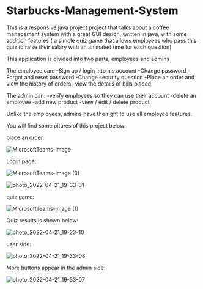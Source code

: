 # Starbucks-Management-System

This is a responsive java project project that talks about a coffee management system with a great GUI design, written in java, with some addition features 
( a simple quiz game that allows employees who pass this quiz to raise their salary with an animated time for each question)

This application is divided into two parts, employees and admins

The employee can:
  -Sign up / login into his account 
  -Change password
  -Forgot and reset password
  -Change security question
  -Place an order and view the history of orders
  -view the details of bills placed 
 
 
The admin can: 
  -verify employees so they can use their account
  -delete an employee
  -add new product
  -view / edit / delete product
  
Unlike the employees, admins have the right to use all employee features.

You will find some pitures of this project below:


place an order:

![MicrosoftTeams-image](https://user-images.githubusercontent.com/104064533/164467081-ffe05cf6-1192-4a63-bd0b-e5e7f50f063c.png)


Login page:

![MicrosoftTeams-image (3)](https://user-images.githubusercontent.com/104064533/164509256-e81f50d8-b1b3-4157-98c5-0267752ebbc8.png)


![photo_2022-04-21_19-33-01](https://user-images.githubusercontent.com/104064533/164508882-511b167a-8291-4be9-966c-5c035727cc42.jpg)


quiz game:

![MicrosoftTeams-image (1)](https://user-images.githubusercontent.com/104064533/164467339-b2cdeb41-f2d6-4f48-a409-57364fd8f7a9.png)


Quiz results is shown below:

![photo_2022-04-21_19-33-10](https://user-images.githubusercontent.com/104064533/164508318-b4d12231-f315-481d-acaa-19c82746c466.jpg)


user side:

![photo_2022-04-21_19-33-08](https://user-images.githubusercontent.com/104064533/164508831-6e71b7da-46ce-4d2c-8697-a8a0d96d57e0.jpg)


More buttons appear in the admin side:

![photo_2022-04-21_19-33-07](https://user-images.githubusercontent.com/104064533/164508583-80e27109-9276-4459-b828-0ae986dbd69b.jpg)


  
